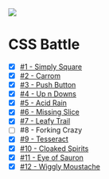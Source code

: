 <img src="https://cdn.svgporn.com/logos/css-3_official.svg" />

# CSS Battle

- [x] [#1 - Simply Square](1-simply-square)
- [x] [#2 - Carrom](2-carrom)
- [x] [#3 - Push Button](3-push-button)
- [x] [#4 - Up n Downs](4-up-n-downs)
- [x] [#5 - Acid Rain](5-acid-rain)
- [x] [#6 - Missing Slice](6-missing-slice)
- [x] [#7 - Leafy Trail](7-leafy-trail)
- [ ] #8 - Forking Crazy
- [x] [#9 - Tesseract](9-tesseract)
- [x] [#10 - Cloaked Spirits](10-cloaked-spirits)
- [x] [#11 - Eye of Sauron](11-eye-of-sauron)
- [x] [#12 - Wiggly Moustache](12-wiggly-moustache)
